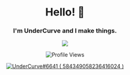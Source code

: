 <h1 align="center">Hello! 👋</h1>
<h3 align="center"> I'm UnderCurve and I make things.</h3>

<p align="center"> <img src="https://user-images.githubusercontent.com/85709030/218328850-5aa022d6-6492-4a4a-b44a-b2699bf1c692.png" href="youtube.com/@UnderCurve">
 </p>

<p align="center"> <img src="https://komarev.com/ghpvc/?username=UnderCurve&color=blue&style=for-the-badge" alt="Profile Views" /> </p>

<p align="center">
  <a href="https://discord.com/users/584349058236416024">
     <img src="https://discord.c99.nl/widget/theme-2/584349058236416024.png" alt="UnderCurve#6641 ( 584349058236416024 )"/>
       </a>
</p>
